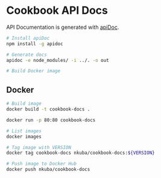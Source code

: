 # Cookbook API Docs

API Documentation is generated with [apiDoc](http://apidocjs.com/).

```bash
# Install apiDoc
npm install -g apidoc

# Generate docs
apidoc -e node_modules/ -i ../. -o out

# Build Docker image

```

## Docker
```bash
# Build image
docker build -t cookbook-docs .

docker run -p 80:80 cookbook-docs

# List images
docker images

# Tag image with VERSION
docker tag cookbook-docs nkuba/cookbook-docs:${VERSION}

# Push image to Docker Hub
docker push nkuba/cookbook-docs